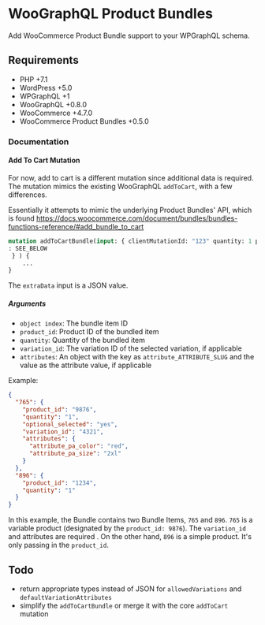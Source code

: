 # WooGraphQL Product Bundles
Add WooCommerce Product Bundle support to your WPGraphQL schema.

 
## Requirements
* PHP +7.1
* WordPress +5.0
* WPGraphQL +1
* WooGraphQL +0.8.0
* WooCommerce +4.7.0
* WooCommerce Product Bundles +0.5.0

### Documentation

#### Add To Cart Mutation
For now, add to cart is a different mutation since additional data is required. The mutation
 mimics the existing WooGraphQL `addToCart`, with a few differences.
 
 Essentially it attempts to mimic the underlying Product Bundles' API, which is found https://docs.woocommerce.com/document/bundles/bundles-functions-reference/#add_bundle_to_cart

```graphql
mutation addToCartBundle(input: { clientMutationId: "123" quantity: 1 productId: 456789 extraData
: SEE_BELOW
 } ) {
    ...
}
```

The `extraData` input is a JSON value.

##### Arguments
* `object index`: The bundle item ID
* `product_id`: Product ID of the bundled item
* `quantity`: Quantity of the bundled item
* `variation_id`: The variation ID of the selected variation, if applicable
* `attributes`: An object with the key as `attribute_ATTRIBUTE_SLUG` and the value as the
 attribute value, if applicable

Example:
```json
{
  "765": {
    "product_id": "9876",
    "quantity": "1",
    "optional_selected": "yes",
    "variation_id": "4321",
    "attributes": {
      "attribute_pa_color": "red",
      "attribute_pa_size": "2xl"
    } 
  },
  "896": {
    "product_id": "1234",
    "quantity": "1"
  }
}
```

In this example, the Bundle contains two Bundle Items, `765` and `896`. `765` is a variable
 product (designated by the `product_id: 9876`). The `variation_id` and attributes are required
 . On the other hand, `896` is a simple product. It's only passing in the `product_id`.

## Todo
* return appropriate types instead of JSON for `allowedVariations` and `defaultVariationAttributes`
* simplify the `addToCartBundle` or merge it with the core `addToCart` mutation
